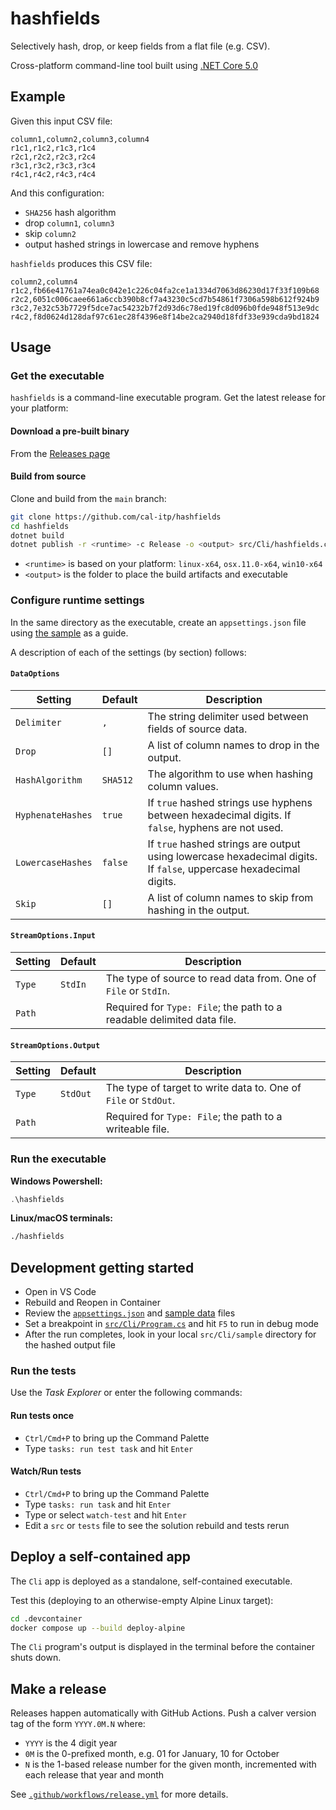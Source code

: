 # hashfields

Selectively hash, drop, or keep fields from a flat file (e.g. CSV).

Cross-platform command-line tool built using [.NET Core 5.0](https://dotnet.microsoft.com/)

## Example

Given this input CSV file:

```csv
column1,column2,column3,column4
r1c1,r1c2,r1c3,r1c4
r2c1,r2c2,r2c3,r2c4
r3c1,r3c2,r3c3,r3c4
r4c1,r4c2,r4c3,r4c4
```

And this configuration:

* `SHA256` hash algorithm
* drop `column1`, `column3`
* skip `column2`
* output hashed strings in lowercase and remove hyphens

`hashfields` produces this CSV file:

```csv
column2,column4
r1c2,fb66e41761a74ea0c042e1c226c04fa2ce1a1334d7063d86230d17f33f109b68
r2c2,6051c006caee661a6ccb390b8cf7a43230c5cd7b54861f7306a598b612f924b9
r3c2,7e32c53b7729f5dce7ac54232b7f2d93d6c78ed19fc8d096b0fde948f513e9dc
r4c2,f8d0624d128daf97c61ec28f4396e8f14be2ca2940d18fdf33e939cda9bd1824
```

## Usage

### Get the executable

`hashfields` is a command-line executable program. Get the latest release for
your platform:

#### Download a pre-built binary

From the [Releases page](https://github.com/cal-itp/hashfields/releases)

#### Build from source

Clone and build from the `main` branch:

```bash
git clone https://github.com/cal-itp/hashfields
cd hashfields
dotnet build
dotnet publish -r <runtime> -c Release -o <output> src/Cli/hashfields.csproj
```

* `<runtime>` is based on your platform: `linux-x64`, `osx.11.0-x64`, `win10-x64`
* `<output>` is the folder to place the build artifacts and executable

### Configure runtime settings

In the same directory as the executable, create an `appsettings.json` file using
[the sample][appsettings.json] as a guide.

A description of each of the settings (by section) follows:

#### `DataOptions`

| Setting           | Default  | Description                                                |
| ----------------- | -------- | ---------------------------------------------------------- |
| `Delimiter`       | `,`      | The string delimiter used between fields of source data.   |
| `Drop`            | `[]`     | A list of column names to drop in the output.              |
| `HashAlgorithm`   | `SHA512` | The algorithm to use when hashing column values.           |
| `HyphenateHashes` | `true`   | If `true` hashed strings use hyphens between hexadecimal digits. If `false`, hyphens are not used. |
| `LowercaseHashes` | `false`  | If `true` hashed strings are output using lowercase hexadecimal digits. If `false`, uppercase hexadecimal digits.       |
| `Skip`            | `[]`     | A list of column names to skip from hashing in the output. |

#### `StreamOptions.Input`

| Setting | Default | Description                                                           |
| --------| ------- | --------------------------------------------------------------------- |
| `Type`  | `StdIn` | The type of source to read data from. One of `File` or `StdIn`.       |
| `Path`  |         | Required for `Type: File`; the path to a readable delimited data file. |

#### `StreamOptions.Output`

| Setting | Default  | Description                                                           |
| --------| -------- | --------------------------------------------------------------------- |
| `Type`  | `StdOut` | The type of target to write data to. One of `File` or `StdOut`.       |
| `Path`  |          | Required for `Type: File`; the path to a writeable file.              |

### Run the executable

**Windows Powershell:**

```powershell
.\hashfields
```

**Linux/macOS terminals:**

```bash
./hashfields
```

## Development getting started

* Open in VS Code
* Rebuild and Reopen in Container
* Review the [`appsettings.json`][appsettings.json] and [sample data][data.csv] files
* Set a breakpoint in [`src/Cli/Program.cs`][program.cs] and hit `F5` to run in debug mode
* After the run completes, look in your local `src/Cli/sample` directory for the hashed output file

### Run the tests

Use the *Task Explorer* or enter the following commands:

#### Run tests once

* `Ctrl/Cmd+P` to bring up the Command Palette
* Type `tasks: run test task` and hit `Enter`

#### Watch/Run tests

* `Ctrl/Cmd+P` to bring up the Command Palette
* Type `tasks: run task` and hit `Enter`
* Type or select `watch-test` and hit `Enter`
* Edit a `src` or `tests` file to see the solution rebuild and tests rerun

## Deploy a self-contained app

The `Cli` app is deployed as a standalone, self-contained executable.

Test this (deploying to an otherwise-empty Alpine Linux target):

```bash
cd .devcontainer
docker compose up --build deploy-alpine
```

The `Cli` program's output is displayed in the terminal before the container shuts down.

## Make a release

Releases happen automatically with GitHub Actions. Push a calver version tag of
the form `YYYY.0M.N` where:

* `YYYY` is the 4 digit year
* `0M` is the 0-prefixed month, e.g. 01 for January, 10 for October
* `N` is the 1-based release number for the given month, incremented with
  each release that year and month

See [`.github/workflows/release.yml`][release.yml] for more details.

[appsettings.json]: src/Cli/appsettings.json
[data.csv]: src/Cli/samples/data.csv
[program.cs]: src/Cli/Program.cs
[release.yml]: .github/workflows/release.yml
